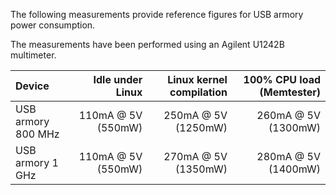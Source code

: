 The following measurements provide reference figures for USB armory power
consumption.

The measurements have been performed using an Agilent U1242B multimeter.

| Device             |   Idle under Linux | Linux kernel compilation |   100% CPU load (Memtester) |
|:-------------------|-------------------:|-------------------------:|----------------------------:|
| USB armory 800 MHz | 110mA @ 5V (550mW) |      250mA @ 5V (1250mW) |         260mA @ 5V (1300mW) |
| USB armory   1 GHz | 110mA @ 5V (550mW) |      270mA @ 5V (1350mW) |         280mA @ 5V (1400mW) |
